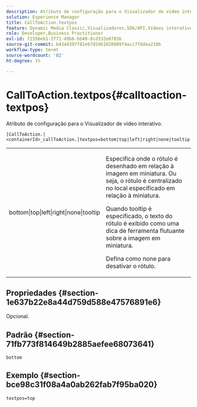 ```yaml
---
description: Atributo de configuração para o Visualizador de vídeo interativo.
solution: Experience Manager
title: CallToAction.textpos
feature: Dynamic Media Classic,Visualizadores,SDK/API,Vídeos interativos
role: Developer,Business Practitioner
exl-id: f2356eb1-2f71-49b6-bb40-6cd332e6785b
source-git-commit: b4344397f82eb7d2d61020909f4acc7fddea210b
workflow-type: tm+mt
source-wordcount: '82'
ht-degree: 1%

---
```


# CallToAction.textpos{#calltoaction-textpos}

Atributo de configuração para o Visualizador de vídeo interativo.

`[CallToAction.|<containerId>_callToAction.]textpos=bottom|top|left|right|none|tooltip`

<table id="table_441553CD34C94A58A9D7CBF772DEDDB6"> 
 <tbody> 
  <tr> 
   <td colname="col1"> <p> <span class="codeph"> bottom|top|left|right|none|tooltip</span> </p> </td> 
   <td colname="col2"> <p> Especifica onde o rótulo é desenhado em relação à imagem em miniatura. Ou seja, o rótulo é centralizado no local especificado em relação à miniatura. </p> <p>Quando <span class="codeph"> tooltip</span> é especificado, o texto do rótulo é exibido como uma dica de ferramenta flutuante sobre a imagem em miniatura. </p> <p>Defina como <span class="codeph"> none</span> para desativar o rótulo. </p> </td> 
  </tr> 
 </tbody> 
</table>

## Propriedades {#section-1e637b22e8a44d759d588e47576891e6}

Opcional.

## Padrão {#section-71fb773f814649b2885aefee68073641}

`bottom`

## Exemplo {#section-bce98c31f08a4a0ab262fab7f95ba020}

```
textpos=top
```
